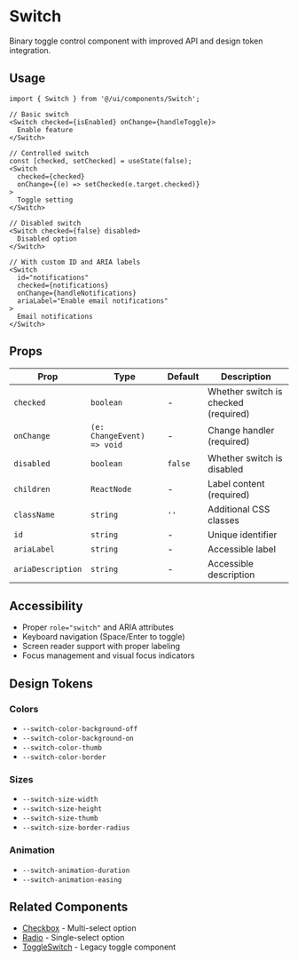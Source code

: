 # Switch

Binary toggle control component with improved API and design token integration.

## Usage

```tsx
import { Switch } from '@/ui/components/Switch';

// Basic switch
<Switch checked={isEnabled} onChange={handleToggle}>
  Enable feature
</Switch>

// Controlled switch
const [checked, setChecked] = useState(false);
<Switch
  checked={checked}
  onChange={(e) => setChecked(e.target.checked)}
>
  Toggle setting
</Switch>

// Disabled switch
<Switch checked={false} disabled>
  Disabled option
</Switch>

// With custom ID and ARIA labels
<Switch
  id="notifications"
  checked={notifications}
  onChange={handleNotifications}
  ariaLabel="Enable email notifications"
>
  Email notifications
</Switch>
```

## Props

| Prop              | Type                       | Default | Description                          |
| ----------------- | -------------------------- | ------- | ------------------------------------ |
| `checked`         | `boolean`                  | -       | Whether switch is checked (required) |
| `onChange`        | `(e: ChangeEvent) => void` | -       | Change handler (required)            |
| `disabled`        | `boolean`                  | `false` | Whether switch is disabled           |
| `children`        | `ReactNode`                | -       | Label content (required)             |
| `className`       | `string`                   | `''`    | Additional CSS classes               |
| `id`              | `string`                   | -       | Unique identifier                    |
| `ariaLabel`       | `string`                   | -       | Accessible label                     |
| `ariaDescription` | `string`                   | -       | Accessible description               |

## Accessibility

- Proper `role="switch"` and ARIA attributes
- Keyboard navigation (Space/Enter to toggle)
- Screen reader support with proper labeling
- Focus management and visual focus indicators

## Design Tokens

### Colors

- `--switch-color-background-off`
- `--switch-color-background-on`
- `--switch-color-thumb`
- `--switch-color-border`

### Sizes

- `--switch-size-width`
- `--switch-size-height`
- `--switch-size-thumb`
- `--switch-size-border-radius`

### Animation

- `--switch-animation-duration`
- `--switch-animation-easing`

## Related Components

- [Checkbox](../Checkbox/) - Multi-select option
- [Radio](../Radio/) - Single-select option
- [ToggleSwitch](../ToggleSwitch/) - Legacy toggle component

